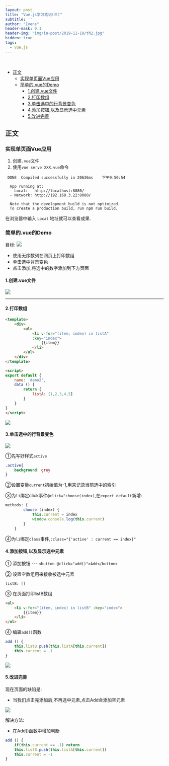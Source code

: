 ```yaml
---
layout: post
title: "Vue.js学习笔记(三)"
subtitle: ''
author: "Ivens"
header-mask: 0.1
header-img: "img/in-post/2019-11-18/th2.jpg"
hidden: true
tags:
  - Vue.js
---
```

<br>

- [正文](#%e6%ad%a3%e6%96%87)
  - [实现单页面Vue应用](#%e5%ae%9e%e7%8e%b0%e5%8d%95%e9%a1%b5%e9%9d%a2vue%e5%ba%94%e7%94%a8)
  - [简单的.vue的Demo](#%e7%ae%80%e5%8d%95%e7%9a%84vue%e7%9a%84demo)
    - [1.创建.vue文件](#1%e5%88%9b%e5%bb%bavue%e6%96%87%e4%bb%b6)
    - [2.打印数组](#2%e6%89%93%e5%8d%b0%e6%95%b0%e7%bb%84)
    - [3.单击选中的行背景变色](#3%e5%8d%95%e5%87%bb%e9%80%89%e4%b8%ad%e7%9a%84%e8%a1%8c%e8%83%8c%e6%99%af%e5%8f%98%e8%89%b2)
    - [4.添加按钮,以及显示选中元素](#4%e6%b7%bb%e5%8a%a0%e6%8c%89%e9%92%ae%e4%bb%a5%e5%8f%8a%e6%98%be%e7%a4%ba%e9%80%89%e4%b8%ad%e5%85%83%e7%b4%a0)
    - [5.改进完善](#5%e6%94%b9%e8%bf%9b%e5%ae%8c%e5%96%84)

## 正文

### 实现单页面Vue应用
1. 创建`.vue`文件
2. 使用`vue serve XXX.vue`命令

```
 DONE  Compiled successfully in 20636ms    下午9:50:54

  App running at:
  - Local:   http://localhost:8080/
  - Network: http://192.168.3.22:8080/

  Note that the development build is not optimized.
  To create a production build, run npm run build.
```

在浏览器中输入 `Local` 地址就可以查看成果.

### 简单的.vue的Demo

目标:
![](../../../../img/in-post/2019-11-21/b.png)

- 使用无序数列在网页上打印数组
- 单击选中背景变色
- 点击添加,将选中的数字添加到下方页面

#### 1.创建.vue文件
![](../../../../img/in-post/2019-11-21/a.png)

***

#### 2.打印数组

```html
<template>
    <div>
        <ul>
            <li v-for="(item, index) in listA" 
            :key="index">
                {{item}}
            </li>
        </ul>
    </div>
</template>

<script>
export default {
    name: 'demo2',
    data () {
        return {
            listA: [1,2,3,4,5]
        }
    }
}
</script>
```
![](../../../../img/in-post/2019-11-21/c.png)


#### 3.单击选中的行背景变色

![](../../../../img/in-post/2019-11-21/d.png)

①先写好样式`active`
```css
.active{
    background: grey
}
```

②设置变量`current`初始值为-1,用来记录当前选中的索引


③为`li`绑定click事件`@click="choose(index)`,在`export default`新增:
```js
methods: {
        choose (index) {
            this.current = index 
            window.console.log(this.current)
        }
    }
```

④为`li`绑定`class`事件,`:class="{'active' : current == index}"`


#### 4.添加按钮,以及显示选中元素

① 添加按钮 --- `<button @click="add()">Add</button>`


② 设置空数组用来接收被选中元素 

```
listB: []
```

③ 在页面打印listB数组
```html
<ul>
    <li v-for="(item, index) in listB" :key="index">
        {{item}}
    </li>
</ul>
```
④ 编辑`add()`函数
```js
add () {
    this.listB.push(this.listA[this.current])
    this.current = -1
}
```

![](../../../../img/in-post/2019-11-21/e.png)

#### 5.改进完善

现在页面的缺陷是:
- 当我们点击完添加后,不再选中元素,点击Add会添加空元素

![](../../../../img/in-post/2019-11-21/f.png)

解决方法:
- 在Add()函数中增加判断

```js
add () {
    if(this.current == -1) return
    this.listB.push(this.listA[this.current])
    this.current = -1
}
```

